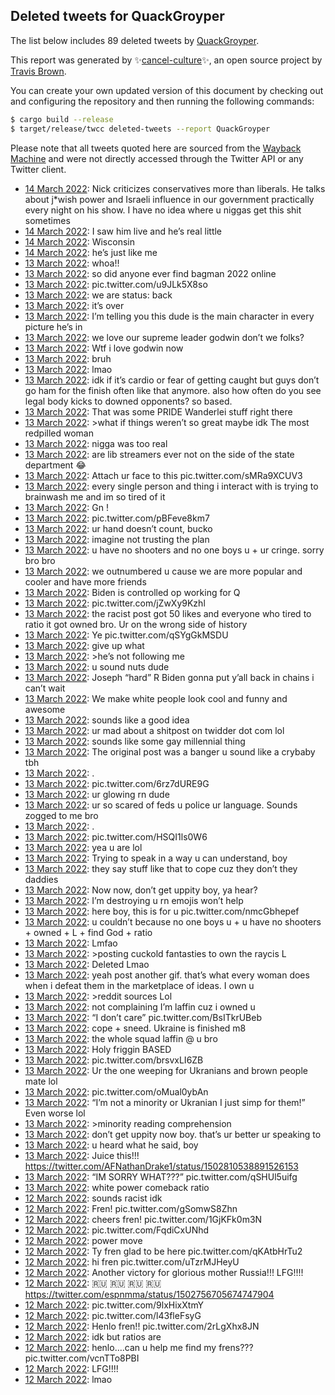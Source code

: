 ## Deleted tweets for QuackGroyper

The list below includes 89 deleted tweets by
[QuackGroyper](https://twitter.com/QuackGroyper).



This report was generated by ✨[cancel-culture](https://github.com/travisbrown/cancel-culture)✨,
an open source project by [Travis Brown](https://twitter.com/travisbrown).

You can create your own updated version of this document by checking out and configuring the
repository and then running the following commands:

```bash
$ cargo build --release
$ target/release/twcc deleted-tweets --report QuackGroyper
```

Please note that all tweets quoted here are sourced from the
[Wayback Machine](https://web.archive.org) and were not directly accessed through the Twitter API or
any Twitter client.

* [14 March 2022](https://web.archive.org/web/20220314074833/https://twitter.com/QuackGroyper/status/1503276781633261569): Nick criticizes conservatives more than liberals. He talks about j*wish power and Israeli influence in our government practically every night on his show. I have no idea where u niggas get this shit sometimes <!--1503276781633261569-->
* [14 March 2022](https://web.archive.org/web/20220314074041/https://twitter.com/QuackGroyper/status/1503274727854456834): I saw him live and he’s real little <!--1503274727854456834-->
* [14 March 2022](https://web.archive.org/web/20220314033121/https://twitter.com/QuackGroyper/status/1503212142387937282): Wisconsin <!--1503212142387937282-->
* [14 March 2022](https://web.archive.org/web/20220314011535/https://twitter.com/QuackGroyper/status/1503177871703093251): he’s just like me <!--1503177871703093251-->
* [13 March 2022](https://web.archive.org/web/20220313235705/https://twitter.com/QuackGroyper/status/1503158210047455235): whoa!! <!--1503158210047455235-->
* [13 March 2022](https://web.archive.org/web/20220313225526/https://twitter.com/QuackGroyper/status/1503142545039273985): so did anyone ever find bagman 2022 online <!--1503142545039273985-->
* [13 March 2022](https://web.archive.org/web/20220313210143/https://twitter.com/QuackGroyper/status/1503114063710199810): pic.twitter.com/u9JLk5X8so <!--1503114063710199810-->
* [13 March 2022](https://web.archive.org/web/20220313203255/https://twitter.com/QuackGroyper/status/1503106762349727745): we are status: back <!--1503106762349727745-->
* [13 March 2022](https://web.archive.org/web/20220313202848/https://twitter.com/QuackGroyper/status/1503105757197316098): it’s over <!--1503105757197316098-->
* [13 March 2022](https://web.archive.org/web/20220313200436/https://twitter.com/QuackGroyper/status/1503099583982931970): I’m telling you this dude is the main character in every picture he’s in <!--1503099583982931970-->
* [13 March 2022](https://web.archive.org/web/20220313194437/https://twitter.com/QuackGroyper/status/1503094663456169987): we love our supreme leader godwin don’t we folks? <!--1503094663456169987-->
* [13 March 2022](https://web.archive.org/web/20220313185346/https://twitter.com/QuackGroyper/status/1503081877338533897): Wtf i love godwin now <!--1503081877338533897-->
* [13 March 2022](https://web.archive.org/web/20220313085110/https://twitter.com/QuackGroyper/status/1502929989368487937): bruh <!--1502929989368487937-->
* [13 March 2022](https://web.archive.org/web/20220313080603/https://twitter.com/QuackGroyper/status/1502918654756900869): lmao <!--1502918654756900869-->
* [13 March 2022](https://web.archive.org/web/20220313074631/https://twitter.com/QuackGroyper/status/1502913832821432322): idk if it’s cardio or fear of getting caught but guys don’t go ham for the finish often like that anymore. also how often do you see legal body kicks to downed opponents? so based. <!--1502913832821432322-->
* [13 March 2022](https://web.archive.org/web/20220313074232/https://twitter.com/QuackGroyper/status/1502912106982776836): That was some PRIDE Wanderlei stuff right there <!--1502912106982776836-->
* [13 March 2022](https://web.archive.org/web/20220313073511/https://twitter.com/QuackGroyper/status/1502910853288505344): >what if things weren’t so great maybe idk The most redpilled woman <!--1502910853288505344-->
* [13 March 2022](https://web.archive.org/web/20220313073330/https://twitter.com/QuackGroyper/status/1502910516326543360): nigga was too real <!--1502910516326543360-->
* [13 March 2022](https://web.archive.org/web/20220313073113/https://twitter.com/QuackGroyper/status/1502909770621149189): are lib streamers ever not on the side of the state department 😂 <!--1502909770621149189-->
* [13 March 2022](https://web.archive.org/web/20220313072112/https://twitter.com/QuackGroyper/status/1502907351120162818): Attach ur face to this pic.twitter.com/sMRa9XCUV3 <!--1502907351120162818-->
* [13 March 2022](https://web.archive.org/web/20220313065709/https://twitter.com/QuackGroyper/status/1502901438829236227): every single person and thing i interact with is trying to brainwash me and im so tired of it <!--1502901438829236227-->
* [13 March 2022](https://web.archive.org/web/20220313053853/https://twitter.com/QuackGroyper/status/1502881745485586434): Gn ! <!--1502881745485586434-->
* [13 March 2022](https://web.archive.org/web/20220313053817/https://twitter.com/QuackGroyper/status/1502881318794842112): pic.twitter.com/pBFeve8km7 <!--1502881318794842112-->
* [13 March 2022](https://web.archive.org/web/20220313051042/https://twitter.com/QuackGroyper/status/1502873379371638787): ur hand doesn’t count, bucko <!--1502873379371638787-->
* [13 March 2022](https://web.archive.org/web/20220313050623/https://twitter.com/QuackGroyper/status/1502873161888587782): imagine not trusting the plan <!--1502873161888587782-->
* [13 March 2022](https://web.archive.org/web/20220313050705/https://twitter.com/QuackGroyper/status/1502873061439291393): u have no shooters and no one boys u + ur cringe. sorry bro bro <!--1502873061439291393-->
* [13 March 2022](https://web.archive.org/web/20220313045228/https://twitter.com/QuackGroyper/status/1502870010926182405): we outnumbered u cause we are more popular and cooler and have more friends <!--1502870010926182405-->
* [13 March 2022](https://web.archive.org/web/20220313045247/https://twitter.com/QuackGroyper/status/1502869913563717634): Biden is controlled op working for Q <!--1502869913563717634-->
* [13 March 2022](https://web.archive.org/web/20220313044831/https://twitter.com/QuackGroyper/status/1502868972345204737): pic.twitter.com/jZwXy9Kzhl <!--1502868972345204737-->
* [13 March 2022](https://web.archive.org/web/20220313045051/https://twitter.com/QuackGroyper/status/1502868885070127108): the racist post got 50 likes and everyone who tired to ratio it got owned bro. Ur on the wrong side of history <!--1502868885070127108-->
* [13 March 2022](https://web.archive.org/web/20220313044117/https://twitter.com/QuackGroyper/status/1502867214738853890): Ye pic.twitter.com/qSYgGkMSDU <!--1502867214738853890-->
* [13 March 2022](https://web.archive.org/web/20220313044028/https://twitter.com/QuackGroyper/status/1502867066679869446): give up what <!--1502867066679869446-->
* [13 March 2022](https://web.archive.org/web/20220313044040/https://twitter.com/QuackGroyper/status/1502866956218732544): >he’s not following me <!--1502866956218732544-->
* [13 March 2022](https://web.archive.org/web/20220313043536/https://twitter.com/QuackGroyper/status/1502865762448510976): u sound nuts dude <!--1502865762448510976-->
* [13 March 2022](https://web.archive.org/web/20220313043424/https://twitter.com/QuackGroyper/status/1502865579752968197): Joseph “hard” R Biden gonna put y’all back in chains i can’t wait <!--1502865579752968197-->
* [13 March 2022](https://web.archive.org/web/20220313043224/https://twitter.com/QuackGroyper/status/1502864862543814659): We make white people look cool and funny and awesome <!--1502864862543814659-->
* [13 March 2022](https://web.archive.org/web/20220313042600/https://twitter.com/QuackGroyper/status/1502863332440686593): sounds like a good idea <!--1502863332440686593-->
* [13 March 2022](https://web.archive.org/web/20220313042327/https://twitter.com/QuackGroyper/status/1502862662316789760): ur mad about a shitpost on twidder dot com lol <!--1502862662316789760-->
* [13 March 2022](https://web.archive.org/web/20220313041906/https://twitter.com/QuackGroyper/status/1502861530676830208): sounds like some gay millennial thing <!--1502861530676830208-->
* [13 March 2022](https://web.archive.org/web/20220313040848/https://twitter.com/QuackGroyper/status/1502859009598046210): The original post was a banger u sound like a crybaby tbh <!--1502859009598046210-->
* [13 March 2022](https://web.archive.org/web/20220313034542/https://twitter.com/QuackGroyper/status/1502853138151317512): . <!--1502853138151317512-->
* [13 March 2022](https://web.archive.org/web/20220313034206/https://twitter.com/QuackGroyper/status/1502852232198426624): pic.twitter.com/6rz7dURE9G <!--1502852232198426624-->
* [13 March 2022](https://web.archive.org/web/20220313033437/https://twitter.com/QuackGroyper/status/1502850345772503048): ur glowing rn dude <!--1502850345772503048-->
* [13 March 2022](https://web.archive.org/web/20220313032832/https://twitter.com/QuackGroyper/status/1502848963917004802): ur so scared of feds u police ur language. Sounds zogged to me bro <!--1502848963917004802-->
* [13 March 2022](https://web.archive.org/web/20220313022850/https://twitter.com/QuackGroyper/status/1502833686559043584): . <!--1502833686559043584-->
* [13 March 2022](https://web.archive.org/web/20220313021639/https://twitter.com/QuackGroyper/status/1502830678504886272): pic.twitter.com/HSQI1ls0W6 <!--1502830678504886272-->
* [13 March 2022](https://web.archive.org/web/20220313021254/https://twitter.com/QuackGroyper/status/1502829741321207811): yea u are lol <!--1502829741321207811-->
* [13 March 2022](https://web.archive.org/web/20220313021116/https://twitter.com/QuackGroyper/status/1502829303364571136): Trying to speak in a way u can understand, boy <!--1502829303364571136-->
* [13 March 2022](https://web.archive.org/web/20220313020942/https://twitter.com/QuackGroyper/status/1502828859128958980): they say stuff like that to cope cuz they don’t they daddies <!--1502828859128958980-->
* [13 March 2022](https://web.archive.org/web/20220313015901/https://twitter.com/QuackGroyper/status/1502826315300417544): Now now, don’t get uppity boy, ya hear? <!--1502826315300417544-->
* [13 March 2022](https://web.archive.org/web/20220313015824/https://twitter.com/QuackGroyper/status/1502826159771422724): I’m destroying u rn emojis won’t help <!--1502826159771422724-->
* [13 March 2022](https://web.archive.org/web/20220313015653/https://twitter.com/QuackGroyper/status/1502825800076308485): here boy, this is for u pic.twitter.com/nmcGbhepef <!--1502825800076308485-->
* [13 March 2022](https://web.archive.org/web/20220313015632/https://twitter.com/QuackGroyper/status/1502825556550819849): u couldn’t because no one boys u + u have no shooters + owned + L + find God + ratio <!--1502825556550819849-->
* [13 March 2022](https://web.archive.org/web/20220313015124/https://twitter.com/QuackGroyper/status/1502824493739302917): Lmfao <!--1502824493739302917-->
* [13 March 2022](https://web.archive.org/web/20220313015107/https://twitter.com/QuackGroyper/status/1502824277015515138): >posting cuckold fantasties to own the raycis  L <!--1502824277015515138-->
* [13 March 2022](https://web.archive.org/web/20220313013658/https://twitter.com/QuackGroyper/status/1502820619657916416): Deleted Lmao <!--1502820619657916416-->
* [13 March 2022](https://web.archive.org/web/20220313013432/https://twitter.com/QuackGroyper/status/1502819875626094596): yeah post another gif. that’s  what every woman does when i defeat them in the marketplace of ideas. I own u <!--1502819875626094596-->
* [13 March 2022](https://web.archive.org/web/20220313013218/https://twitter.com/QuackGroyper/status/1502819446087368704): >reddit sources  Lol <!--1502819446087368704-->
* [13 March 2022](https://web.archive.org/web/20220313013133/https://twitter.com/QuackGroyper/status/1502819217594368008): not complaining I’m laffin cuz i owned u <!--1502819217594368008-->
* [13 March 2022](https://web.archive.org/web/20220313012701/https://twitter.com/QuackGroyper/status/1502818221547831298): “I don’t care” pic.twitter.com/BsITkrUBeb <!--1502818221547831298-->
* [13 March 2022](https://web.archive.org/web/20220313012548/https://twitter.com/QuackGroyper/status/1502818005436272646): cope + sneed. Ukraine is finished m8 <!--1502818005436272646-->
* [13 March 2022](https://web.archive.org/web/20220313012653/https://twitter.com/QuackGroyper/status/1502817764951707657): the whole squad laffin @ u bro <!--1502817764951707657-->
* [13 March 2022](https://web.archive.org/web/20220313012350/https://twitter.com/QuackGroyper/status/1502817460487168002): Holy friggin BASED <!--1502817460487168002-->
* [13 March 2022](https://web.archive.org/web/20220313012338/https://twitter.com/QuackGroyper/status/1502817203145658377): pic.twitter.com/brsvxLI6ZB <!--1502817203145658377-->
* [13 March 2022](https://web.archive.org/web/20220313011958/https://twitter.com/QuackGroyper/status/1502816562306334721): Ur the one weeping for Ukranians and brown people mate lol <!--1502816562306334721-->
* [13 March 2022](https://web.archive.org/web/20220313011829/https://twitter.com/QuackGroyper/status/1502816072520642564): pic.twitter.com/oMual0ybAn <!--1502816072520642564-->
* [13 March 2022](https://web.archive.org/web/20220313011654/https://twitter.com/QuackGroyper/status/1502815659394224130): “I’m not a minority or Ukranian I just simp for them!” Even worse lol <!--1502815659394224130-->
* [13 March 2022](https://web.archive.org/web/20220313011414/https://twitter.com/QuackGroyper/status/1502814791638949890): >minority reading comprehension <!--1502815112150798337-->
* [13 March 2022](https://web.archive.org/web/20220313011414/https://twitter.com/QuackGroyper/status/1502814791638949890): don’t get uppity now boy. that’s ur better ur speaking to <!--1502814791638949890-->
* [13 March 2022](https://web.archive.org/web/20220313011202/https://twitter.com/QuackGroyper/status/1502814147880312836): u heard what he said, boy <!--1502814147880312836-->
* [13 March 2022](https://web.archive.org/web/20220313010956/https://twitter.com/QuackGroyper/status/1502813993806802951): Juice this!!! https://twitter.com/AFNathanDrake1/status/1502810538891526153 <!--1502813993806802951-->
* [13 March 2022](https://web.archive.org/web/20220313011425/https://twitter.com/QuackGroyper/status/1502813916207984641): “IM SORRY WHAT???” pic.twitter.com/qSHUl5uifg <!--1502813916207984641-->
* [13 March 2022](https://web.archive.org/web/20220313010917/https://twitter.com/QuackGroyper/status/1502813478356234248): white power comeback ratio <!--1502813478356234248-->
* [12 March 2022](https://web.archive.org/web/20220313005351/https://twitter.com/QuackGroyper/status/1502795550642655233): sounds racist idk <!--1502795550642655233-->
* [12 March 2022](https://web.archive.org/web/20220313103512/https://twitter.com/QuackGroyper/status/1502748866738851840): Fren! pic.twitter.com/gSomwS8Zhn <!--1502771833061392388-->
* [12 March 2022](https://web.archive.org/web/20220313103512/https://twitter.com/QuackGroyper/status/1502748866738851840): cheers fren! pic.twitter.com/1GjKFk0m3N <!--1502770676503130113-->
* [12 March 2022](https://web.archive.org/web/20220313102852/https://twitter.com/QuackGroyper/status/1502767656717406220): pic.twitter.com/FqdiCxUNhd <!--1502767656717406220-->
* [12 March 2022](https://web.archive.org/web/20220313102647/https://twitter.com/QuackGroyper/status/1502767448713535495): power move <!--1502767448713535495-->
* [12 March 2022](https://web.archive.org/web/20220313103408/https://twitter.com/QuackGroyper/status/1502766253232070661): Ty fren glad to be here pic.twitter.com/qKAtbHrTu2 <!--1502766253232070661-->
* [12 March 2022](https://web.archive.org/web/20220313103512/https://twitter.com/QuackGroyper/status/1502748866738851840): hi fren pic.twitter.com/uTzrMJHeyU <!--1502762773507358720-->
* [12 March 2022](https://web.archive.org/web/20220313111310/https://twitter.com/QuackGroyper/status/1502762583006359554): Another victory for glorious mother Russia!!! LFG!!!! <!--1502762583006359554-->
* [12 March 2022](https://web.archive.org/web/20220313101135/https://twitter.com/QuackGroyper/status/1502762135738372100): 🇷🇺 🇷🇺 🇷🇺 🇷🇺 https://twitter.com/espnmma/status/1502756705674747904 <!--1502762135738372100-->
* [12 March 2022](https://web.archive.org/web/20220313004424/https://twitter.com/QuackGroyper/status/1502760527998631938): pic.twitter.com/9lxHixXtmY <!--1502760527998631938-->
* [12 March 2022](https://web.archive.org/web/20220313102251/https://twitter.com/QuackGroyper/status/1502759536721117189): pic.twitter.com/l43fleFsyG <!--1502759536721117189-->
* [12 March 2022](https://web.archive.org/web/20220313103512/https://twitter.com/QuackGroyper/status/1502748866738851840): Henlo fren!! pic.twitter.com/2rLgXhx8JN <!--1502754895920873477-->
* [12 March 2022](https://web.archive.org/web/20220313094505/https://twitter.com/QuackGroyper/status/1502749682195443717): idk but ratios are <!--1502749682195443717-->
* [12 March 2022](https://web.archive.org/web/20220313103512/https://twitter.com/QuackGroyper/status/1502748866738851840): henlo….can u help me find my frens??? pic.twitter.com/vcnTTo8PBI <!--1502748866738851840-->
* [12 March 2022](https://web.archive.org/web/20220313003536/https://twitter.com/QuackGroyper/status/1502733619785261067): LFG!!!! <!--1502733619785261067-->
* [12 March 2022](https://web.archive.org/web/20220313091932/https://twitter.com/QuackGroyper/status/1502730905340846080): lmao <!--1502730905340846080-->
